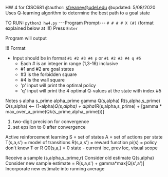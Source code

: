 HW 4 for CISC681
@author: sfreaney@udel.edu
@updated: 5/08/2020
Uses Q-learning algorithm to determine the best path to a goal state

TO RUN:
```python3 hw4.py```
---Program Prompt---
```# # # # X (#)``` (format explained below at !!!)
Press ```Enter```

Program will output 

!!!
Format
* Input should be in format ```#1 #2 #3 #4 p``` or ```#1 #2 #3 #4 q #5```
    * Each # is an integer in range (1,3-16) inclusive
    * #1 and #2 are goal states
    * #3 is the forbidden square
    * #4 is the wall square
    * 'p' input will print the optimal policy
    * 'q' input will print the 4 optimal Q-values at the state with index #5

Notes
s
alpha
s_prime
alpha_prime
gamma
Q(s,alpha)
R(s,alpha,s_prime)
Q(s,alpha) <-- (1-alpha)*Q(s,alpha) + alpha*(R(s,alpha,s_prime) + [gamma * max_over_a_prime(Qk(s_prime,alpha_prime)))]

1. two-digit precision for convergence
2. set epsilon to 0 after convergence

Active reinforcement learning
S = set of states
A = set of actions per state
T(s,a,s') = model of transitions
R(s,a,s') = reward function
pi(s) = policy
don't know T or R
Q0(s,a,) = 0
state - current loc, prev loc, visual scope

Receive a sample (s,alpha,s_prime,r)
Consider old estimate Q(s,alpha)
Consider new sample estimate = R(s,a,s') + gamma*max[Q(s',a')]
Incorporate new estimate into running average